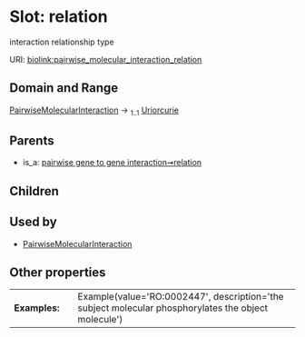 
# Slot: relation


interaction relationship type

URI: [biolink:pairwise_molecular_interaction_relation](https://w3id.org/biolink/vocab/pairwise_molecular_interaction_relation)


## Domain and Range

[PairwiseMolecularInteraction](PairwiseMolecularInteraction.md) &#8594;  <sub>1..1</sub> [Uriorcurie](types/Uriorcurie.md)

## Parents

 *  is_a: [pairwise gene to gene interaction➞relation](pairwise_gene_to_gene_interaction_relation.md)

## Children


## Used by

 * [PairwiseMolecularInteraction](PairwiseMolecularInteraction.md)

## Other properties

|  |  |  |
| --- | --- | --- |
| **Examples:** | | Example(value='RO:0002447', description='the subject molecular phosphorylates the object molecule') |

